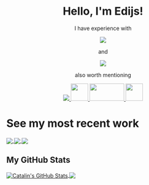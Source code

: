 
<h1 align="center">
  Hello, I'm Edijs!
</h1>

<p align="center">
  I have experience with
</p>

<p align="center">
  <a href="https://skillicons.dev">
    <img src="https://skillicons.dev/icons?i=laravel,php,mysql,git,gitlab,docker"/>
  </a>
</p>

<p align="center">
  and
</p>

<p align="center">
  <a href="https://skillicons.dev">
    <img src="https://skillicons.dev/icons?i=js,html,css,vuejs,react"/>
  </a>
</p>

<p align="center">
  also worth mentioning
</p>

<p align="center">
  <a href="https://skillicons.dev">
    <img src="https://skillicons.dev/icons?i=rabbitmq,postgres"/>
    <img width="45" height="45" src="https://cdn.iconscout.com/icon/free/png-256/yii-283048.png">
    <img width="90" height="45" src="https://upload.wikimedia.org/wikipedia/commons/thumb/f/f7/PHPUnit_Logo.svg/1280px-PHPUnit_Logo.svg.png">
    <img width="45" height="45" src="https://breezelin.gallerycdn.vsassets.io/extensions/breezelin/phpstan/1.1.5/1618650825581/Microsoft.VisualStudio.Services.Icons.Default">
  </a>
</p>

# See my most recent work
<a href="https://github.com/mrzalais/news-scraper">
  <img align="center" src="https://github-readme-stats.vercel.app/api/pin/?username=mrzalais&repo=news-scraper" />
 </a>
 
<a href="https://github.com/mrzalais/food-delivery">
  <img align="center" src="https://github-readme-stats.vercel.app/api/pin/?username=mrzalais&repo=food-delivery" />
</a>

<a href="https://github.com/vladislavs-poznaks/crypto-trader">
  <img align="center" src="https://github-readme-stats.vercel.app/api/pin/?username=vladislavs-poznaks&repo=crypto-trader" />
</a>


<h2>My GitHub Stats</h2>

<a href="https://github.com/mrzalais/mrzalais">
  <img align="center" src="https://github-readme-stats.vercel.app/api?username=mrzalais&theme=synthwave" alt="Catalin's GitHub Stats" />
</a>

<a href="https://github.com/mrzalais/mrzalais">
  <img align="center" src="https://github-readme-stats.vercel.app/api/top-langs/?username=mrzalais&theme=synthwave"  />
</a>
